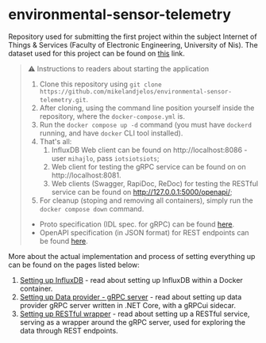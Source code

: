 # environmental-sensor-telemetry

Repository used for submitting the first project within the subject Internet of Things & Services (Faculty of Electronic Engineering, University of Nis).
The dataset used for this project can be found on [this](https://www.kaggle.com/datasets/garystafford/environmental-sensor-data-132k?resource=download) link.

> ⚠️ Instructions to readers about starting the application
>
> 1. Clone this repository using `git clone https://github.com/mikelandjelos/environmental-sensor-telemetry.git`.
> 2. After cloning, using the command line position yourself inside the repository, where the `docker-compose.yml` is.
> 3. Run the `docker compose up -d` command (you must have `dockerd` running, and have `docker` CLI tool installed).
> 4. That's all:
>       1. InfluxDB Web client can be found on http://localhost:8086 - user `mihajlo`, pass `iotsiotsiots`;
>       2. Web client for testing the gRPC service can be found on on http://localhost:8081.
>       3. Web clients (Swagger, RapiDoc, ReDoc) for testing the RESTful service can be found on http://127.0.0.1:5000/openapi/;
> 5. For cleanup (stoping and removing all containers), simply run the `docker compose down` command.
>
> - Proto specification (IDL spec. for gRPC) can be found [here](./data-explorer/data-explorer/data_explorer/protos/environmental_sensor_telemetry_service.proto).
> - OpenAPI specification (in JSON format) for REST endpoints can be found [here](./data-explorer/data-explorer/openapi.json).
>  

More about the actual implementation and process of setting everything up can be found on the pages listed below:

1. [Setting up InfluxDB](./influx/README.md) - read about setting up InfluxDB within a Docker container.
2. [Setting up Data provider - gRPC server](./EnvironmentalSensorTelemetry/README.md) - read about setting up data provider gRPC server written in .NET Core, with a gRPCui sidecar.
3. [Setting up RESTful wrapper](./data-explorer/data-explorer/README.md) - read about setting up a RESTful service, serving as a wrapper around the gRPC server, used for exploring the data through REST endpoints.
